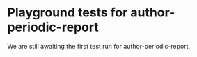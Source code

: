 # Playground tests for author-periodic-report
We are still awaiting the first test run for author-periodic-report.
